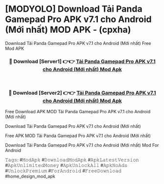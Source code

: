 # [MODYOLO] Download Tải Panda Gamepad Pro APK v7.1 cho Android (Mới nhất) MOD APK - (cpxha)
Download Tải Panda Gamepad Pro APK v7.1 cho Android (Mới nhất) Free Mod APK

<div align="center">
<h3>🔴 Download [Server1] 👉👉 <a href="https://apk-comot.site?title=Tải_Panda_Gamepad_Pro_APK_v7.1_cho_Android_(Mới_nhất)">Tải Panda Gamepad Pro APK v7.1 cho Android (Mới nhất) Mod Apk</a></h3><br>

<h3>🔴 Download [Server2] 👉👉 <a href="https://apk-comot.site?title=Tải_Panda_Gamepad_Pro_APK_v7.1_cho_Android_(Mới_nhất)">Tải Panda Gamepad Pro APK v7.1 cho Android (Mới nhất) Mod Apk</a></h3>
</div>


Free Download APK MOD Tải Panda Gamepad Pro APK v7.1 cho Android (Mới nhất)

Download Tải Panda Gamepad Pro APK v7.1 cho Android (Mới nhất) 

Free APK MOD Tải Panda Gamepad Pro APK v7.1 cho Android (Mới nhất) 

Download Tải Panda Gamepad Pro APK v7.1 cho Android (Mới nhất) Mod For Android

𝚃𝚊𝚐𝚜: #𝙼𝚘𝚍𝙰𝚙𝚔 #𝙳𝚘𝚠𝚗𝚕𝚘𝚊𝚍𝙼𝚘𝚍𝙰𝚙𝚔 #𝙰𝚙𝚔𝙻𝚊𝚝𝚎𝚜𝚝𝚅𝚎𝚛𝚜𝚒𝚘𝚗 #𝙰𝚙𝚔𝚄𝚗𝚕𝚒𝚖𝚒𝚝𝚎𝚍𝙼𝚘𝚗𝚎𝚢 #𝙰𝚙𝚔𝚄𝚗𝚕𝚘𝚌𝚔𝙰𝚕𝚕 #𝙰𝚙𝚔𝙽𝚘𝙰𝚍𝚜 #𝚄𝚗𝚕𝚘𝚌𝚔𝙿𝚛𝚎𝚖𝚒𝚞𝚖 #𝙵𝚘𝚛𝙰𝚗𝚍𝚛𝚘𝚒𝚍 #𝙵𝚛𝚎𝚎𝙳𝚘𝚠𝚗𝚕𝚘𝚊𝚍 #home_design_mod_apk